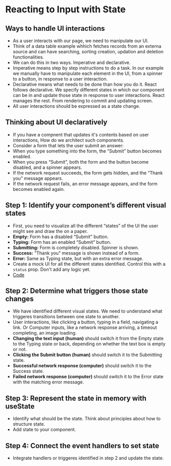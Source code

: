 # Reacting to Input with State


## Ways to handle UI interactions

- As a user interacts with our page, we need to manipulate our UI.
- Think of a data table example whhich fetches records from an externa source and can have searching, sorting creation, updation and deletion functionalities.
- We can do this in two ways. Imperative and declarative.
- Imperative means step by step instructions to do a task. In our example we manually have to manipulate each element in the UI, from a spinner to a button, in response to a user interaction.
- Declarative means what needs to be done than how you do it. React follows declarative. We specify different states in which our component can be in and update those state in response to user interactions. React manages the rest. From rendering to commit and updating screen.
- All user interactions should be expressed as a state change.


## Thinking about UI declaratively 

- If you have a compnent that updates it's contents based on user interactions, How do we architect such components.
- Consider a form that lets the user submit an answer:
- When you type something into the form, the “Submit” button becomes enabled.
- When you press “Submit”, both the form and the button become disabled, and a spinner appears.
- If the network request succeeds, the form gets hidden, and the “Thank you” message appears.
- If the network request fails, an error message appears, and the form becomes enabled again.

## Step 1: Identify your component’s different visual states 

- First, you need to visualize all the different “states” of the UI the user might see and draw the on a paper.
- **Empty:** Form has a disabled “Submit” button.
- **Typing:** Form has an enabled “Submit” button.
- **Submitting:** Form is completely disabled. Spinner is shown.
- **Success:** “Thank you” message is shown instead of a form.
- **Error:** Same as Typing state, but with an extra error message.
- Create a mock UI for all the different states identified. Control this with a `status` prop. Don't add any logic yet.
- [Code](https://react.dev/learn/reacting-to-input-with-state#step-1-identify-your-components-different-visual-states)


## Step 2: Determine what triggers those state changes 

- We have identified different visual states. We need to understand what triggeres transitions between one state to another.
- User interactions, like clicking a button, typing in a field, navigating a link. Or Computer inputs, like a network response arriving, a timeout completing, an image loading.
- **Changing the text input (human)** should switch it from the Empty state to the Typing state or back, depending on whether the text box is empty or not.
- **Clicking the Submit button (human)** should switch it to the Submitting state.
- **Successful network response (computer)** should switch it to the Success state.
- **Failed network response (computer)** should switch it to the Error state with the matching error message.


## Step 3: Represent the state in memory with useState 

- Identify what should be the state. Think about principles about how to structure state.
- Add state to your component.


## Step 4: Connect the event handlers to set state 

- Integrate handlers or triggeres identified in step 2 and update the state.
